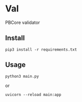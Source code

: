 # Val

PBCore validator

## Install
`pip3 install -r requirements.txt`


## Usage
`python3 main.py`

or

`uvicorn --reload main:app`
